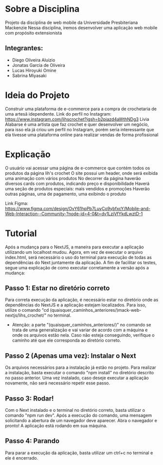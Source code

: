# Sobre a Disciplina
Projeto da disciplina de web mobile da Universidade Presbiteriana Mackenzie
Nessa disciplina, iremos desenvolver uma aplicação web mobile com propósito extensionista

## Integrantes:
- Diego Oliveira Aluizio
- Jonatas Garcia de Oliveira
- Lucas Hiroyuki Omine
- Sabrina Miyasaki

# Ideia do Projeto
Construir uma plataforma de e-commerce para a compra de crochetaria de uma artesã idependente. 
Link do perfil no Instagram: https://www.instagram.com/lihscrochet?igsh=b2piazd4aWthNDg3
Livia Alabarse é uma artista que faz crochet e quer desenvolver um negócio, para isso ela já criou um perfil no Instagram, porém seria interessante que ela tivesse uma plataforma online para realizar vendas de forma profissional

# Explicação
O usuário vai acessar uma página de e-commerce que contém todos os produtos da página lih's crochet 
O site possui um header, onde será exibida uma animação com vários produtos 
No decorrer da página haverão diversos cards com produtos, indicando preço e disponibilidade
Haverá uma seção de produtos especiais: mais vendidos e promoções
Haverão outras páginas, uma de pagamento, uma exibindo o produto


Link Figma: https://www.figma.com/design/OvY61hpPb7LuyCo9ybfxcY/Mobile-and-Web-Interaction--Community-?node-id=4-0&t=dv1LzjVfYkdLwztD-1

# Tutorial
Após a mudança para o NextJS, a maneira para executar a aplicação utilizando um localhost mudou. Agora, em vez de executar o arquivo index.html, será necessário o uso do terminal para execução de todas as dependências do Next juntamente da aplicação. A fim de facilitar os testes, segue uma explicação de como executar corretamente a versão após a mudança:

## Passo 1: Estar no diretório correto
Para correta execução da aplicação, é necessário estar no diretório onde as dependências do NextJS e a aplicação estejam localizados. Para isso, utilize o comando "cd (quaisquer_caminhos_anteriores/)mack-web-nextjs/lihs_crochet/" no terminal.

* Atenção: a parte "(quaisquer_caminhos_anteriores/)" no comando se trata de uma generalização e vai variar de acordo com a máquina e onde os arquivos estão nela. Caso não esteja conseguindo, verifique o caminho até que ele corresponda ao diretório correto.

## Passo 2 (Apenas uma vez): Instalar o Next
Os arquivos necessários para a instalação já estão no projeto. Para realizar a instalação, basta executar o comando "npm install" no diretório descrito no passo anterior. Uma vez instalado, caso deseje executar a aplicação novamente, não será necessário repetir esse passo.

## Passo 3: Rodar!
Com o Next instalado e o terminal no diretório correto, basta utilizar o comando "npm run dev". Após a execução do comando, uma mensagem solicitando a abertura de um navegador deve aparecer. Abra o navegador e pronto! A aplicação está rodando em sua máquina.

## Passo 4: Parando
Para parar a execução da aplicação, basta utilizar um ctrl+c no terminal e ele é encerrado.
